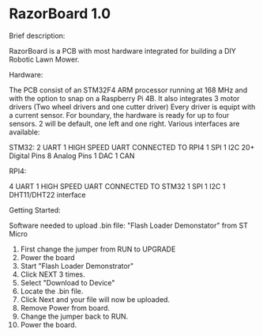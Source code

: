 # RazorBoard 1.0

Brief description:

RazorBoard is a PCB with most hardware integrated for building a DIY Robotic Lawn Mower.

Hardware:

The PCB consist of an STM32F4 ARM processor running at 168 MHz and with the option to snap on a Raspberry Pi 4B.
It also integrates 3 motor drivers (Two wheel drivers and one cutter driver)
Every driver is equipt with a current sensor.
For boundary, the hardware is ready for up to four sensors. 2 will be default, one left and one right.
Various interfaces are available:

STM32:
2 UART
1 HIGH SPEED UART CONNECTED TO RPI4
1 SPI
1 I2C
20+ Digital Pins
8 Analog Pins
1 DAC
1 CAN

RPI4:

4 UART
1 HIGH SPEED UART CONNECTED TO STM32
1 SPI
1 I2C
1 DHT11/DHT22 interface

Getting Started:

Software needed to upload .bin file: "Flash Loader Demonstator" from ST Micro

1. First change the jumper from RUN to UPGRADE
2. Power the board
3. Start "Flash Loader Demonstrator"
4. Click NEXT 3 times.
5. Select "Download to Device"
6. Locate the .bin file.
7. Click Next and your file will now be uploaded.
8. Remove Power from board.
9. Change the jumper back to RUN.
10. Power the board.


